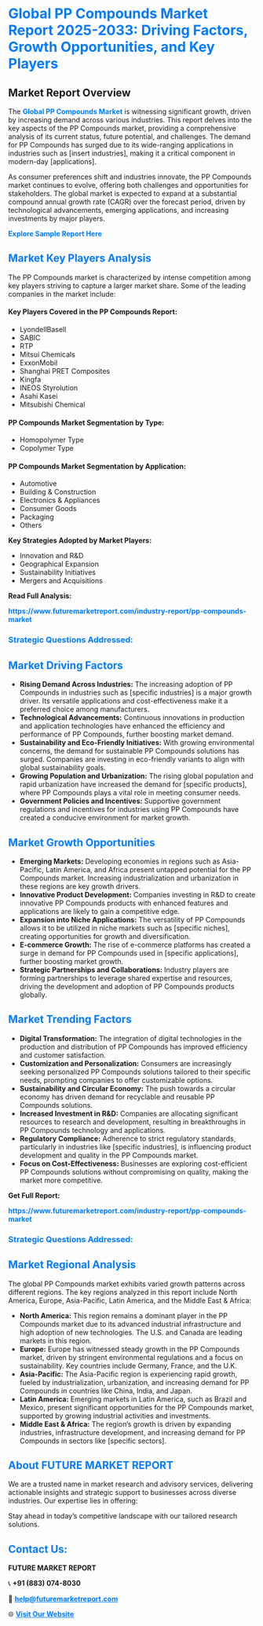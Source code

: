 <h1 style="color: #007BFF;">Global PP Compounds Market Report 2025-2033: Driving Factors, Growth Opportunities, and Key Players</h1>

<section id="overview">
<h2>Market Report Overview</h2>
<p>The <a href="https://www.futuremarketreport.com/industry-report/pp-compounds-market" style="color: #007BFF; text-decoration: none;"><strong>Global PP Compounds Market</strong></a> is witnessing significant growth, driven by increasing demand across various industries. This report delves into the key aspects of the PP Compounds market, providing a comprehensive analysis of its current status, future potential, and challenges. The demand for PP Compounds has surged due to its wide-ranging applications in industries such as [insert industries], making it a critical component in modern-day [applications].</p>
<p>As consumer preferences shift and industries innovate, the PP Compounds market continues to evolve, offering both challenges and opportunities for stakeholders. The global market is expected to expand at a substantial compound annual growth rate (CAGR) over the forecast period, driven by technological advancements, emerging applications, and increasing investments by major players.</p>
</section>

<section id="overview">
<p><a href="https://www.futuremarketreport.com/request-sample/reportId=47071" style="color: #007BFF; text-decoration: none;"><strong>Explore Sample Report Here</strong></a></p>
</section>

<section id="key-players">
<h2 style="color: #007BFF;">Market Key Players Analysis</h2>
<p>The PP Compounds market is characterized by intense competition among key players striving to capture a larger market share. Some of the leading companies in the market include:</p>
<h4>Key Players Covered in the PP Compounds Report:</h4>
<ul><li>LyondellBasell</li><li>SABIC</li><li>RTP</li><li>Mitsui Chemicals</li><li>ExxonMobil</li><li>Shanghai PRET Composites</li><li>Kingfa</li><li>INEOS Styrolution</li><li>Asahi Kasei</li><li>Mitsubishi Chemical</li></ul>
<h4>PP Compounds Market Segmentation by Type:</h4>
<ul><li>Homopolymer Type</li><li>Copolymer Type</li></ul>

<h4>PP Compounds Market Segmentation by Application:</h4>
<ul><li>Automotive</li><li>Building &amp; Construction</li><li>Electronics &amp; Appliances</li><li>Consumer Goods</li><li>Packaging</li><li>Others</li></ul>
<p><strong>Key Strategies Adopted by Market Players:</strong></p>
<ul>
<li>Innovation and R&D</li>
<li>Geographical Expansion</li>
<li>Sustainability Initiatives</li>
<li>Mergers and Acquisitions</li>
</ul>
</section>

<section>
<p><strong>Read Full Analysis: </strong></p><a href="https://www.futuremarketreport.com/industry-report/pp-compounds-market" style="color: #007BFF; text-decoration: none;"><strong>https://www.futuremarketreport.com/industry-report/pp-compounds-market</strong></a>
<h3 style="color: #007BFF;">Strategic Questions Addressed:</h3>
</section>

<section id="driving-factors">
<h2 style="color: #007BFF;">Market Driving Factors</h2>
<ul>
<li><strong>Rising Demand Across Industries:</strong> The increasing adoption of PP Compounds in industries such as [specific industries] is a major growth driver. Its versatile applications and cost-effectiveness make it a preferred choice among manufacturers.</li>
<li><strong>Technological Advancements:</strong> Continuous innovations in production and application technologies have enhanced the efficiency and performance of PP Compounds, further boosting market demand.</li>
<li><strong>Sustainability and Eco-Friendly Initiatives:</strong> With growing environmental concerns, the demand for sustainable PP Compounds solutions has surged. Companies are investing in eco-friendly variants to align with global sustainability goals.</li>
<li><strong>Growing Population and Urbanization:</strong> The rising global population and rapid urbanization have increased the demand for [specific products], where PP Compounds plays a vital role in meeting consumer needs.</li>
<li><strong>Government Policies and Incentives:</strong> Supportive government regulations and incentives for industries using PP Compounds have created a conducive environment for market growth.</li>
</ul>
</section>

<section id="growth-opportunities">
<h2 style="color: #007BFF;">Market Growth Opportunities</h2>
<ul>
<li><strong>Emerging Markets:</strong> Developing economies in regions such as Asia-Pacific, Latin America, and Africa present untapped potential for the PP Compounds market. Increasing industrialization and urbanization in these regions are key growth drivers.</li>
<li><strong>Innovative Product Development:</strong> Companies investing in R&D to create innovative PP Compounds products with enhanced features and applications are likely to gain a competitive edge.</li>
<li><strong>Expansion into Niche Applications:</strong> The versatility of PP Compounds allows it to be utilized in niche markets such as [specific niches], creating opportunities for growth and diversification.</li>
<li><strong>E-commerce Growth:</strong> The rise of e-commerce platforms has created a surge in demand for PP Compounds used in [specific applications], further boosting market growth.</li>
<li><strong>Strategic Partnerships and Collaborations:</strong> Industry players are forming partnerships to leverage shared expertise and resources, driving the development and adoption of PP Compounds products globally.</li>
</ul>
</section>

<section id="trending-factors">
<h2 style="color: #007BFF;">Market Trending Factors</h2>
<ul>
<li><strong>Digital Transformation:</strong> The integration of digital technologies in the production and distribution of PP Compounds has improved efficiency and customer satisfaction.</li>
<li><strong>Customization and Personalization:</strong> Consumers are increasingly seeking personalized PP Compounds solutions tailored to their specific needs, prompting companies to offer customizable options.</li>
<li><strong>Sustainability and Circular Economy:</strong> The push towards a circular economy has driven demand for recyclable and reusable PP Compounds solutions.</li>
<li><strong>Increased Investment in R&D:</strong> Companies are allocating significant resources to research and development, resulting in breakthroughs in PP Compounds technology and applications.</li>
<li><strong>Regulatory Compliance:</strong> Adherence to strict regulatory standards, particularly in industries like [specific industries], is influencing product development and quality in the PP Compounds market.</li>
<li><strong>Focus on Cost-Effectiveness:</strong> Businesses are exploring cost-efficient PP Compounds solutions without compromising on quality, making the market more competitive.</li>
</ul>
</section>

<section>
<p><strong>Get Full Report: </strong></p><a href="https://www.futuremarketreport.com/industry-report/pp-compounds-market" style="color: #007BFF; text-decoration: none;"><strong>https://www.futuremarketreport.com/industry-report/pp-compounds-market</strong></a>
<h3 style="color: #007BFF;">Strategic Questions Addressed:</h3>
</section>


<section id="regional-analysis">
<h2 style="color: #007BFF;">Market Regional Analysis</h2>
<p>The global PP Compounds market exhibits varied growth patterns across different regions. The key regions analyzed in this report include North America, Europe, Asia-Pacific, Latin America, and the Middle East & Africa:</p>
<ul>
<li><strong>North America:</strong> This region remains a dominant player in the PP Compounds market due to its advanced industrial infrastructure and high adoption of new technologies. The U.S. and Canada are leading markets in this region.</li>
<li><strong>Europe:</strong> Europe has witnessed steady growth in the PP Compounds market, driven by stringent environmental regulations and a focus on sustainability. Key countries include Germany, France, and the U.K.</li>
<li><strong>Asia-Pacific:</strong> The Asia-Pacific region is experiencing rapid growth, fueled by industrialization, urbanization, and increasing demand for PP Compounds in countries like China, India, and Japan.</li>
<li><strong>Latin America:</strong> Emerging markets in Latin America, such as Brazil and Mexico, present significant opportunities for the PP Compounds market, supported by growing industrial activities and investments.</li>
<li><strong>Middle East & Africa:</strong> The region’s growth is driven by expanding industries, infrastructure development, and increasing demand for PP Compounds in sectors like [specific sectors].</li>
</ul>
</section>

<footer>
<h2 style="color: #007BFF;">About FUTURE MARKET REPORT</h2>
<p>We are a trusted name in market research and advisory services, delivering actionable insights and strategic support to businesses across diverse industries. Our expertise lies in offering:</p>

<p>Stay ahead in today’s competitive landscape with our tailored research solutions.</p>

<h2 style="color: #007BFF;">Contact Us:</h2>
<p><strong>FUTURE MARKET REPORT</strong></p>
<p>📞 <strong>+91 (883) 074-8030</strong></p>
<p>📧 <strong><a href="mailto:help@futuremarketreport.com" style="color: #007BFF;">help@futuremarketreport.com</a></strong></p>
<p>🌐 <strong><a href="https://www.futuremarketreport.com/" style="color: #007BFF;">Visit Our Website</a></strong></p>
</footer>